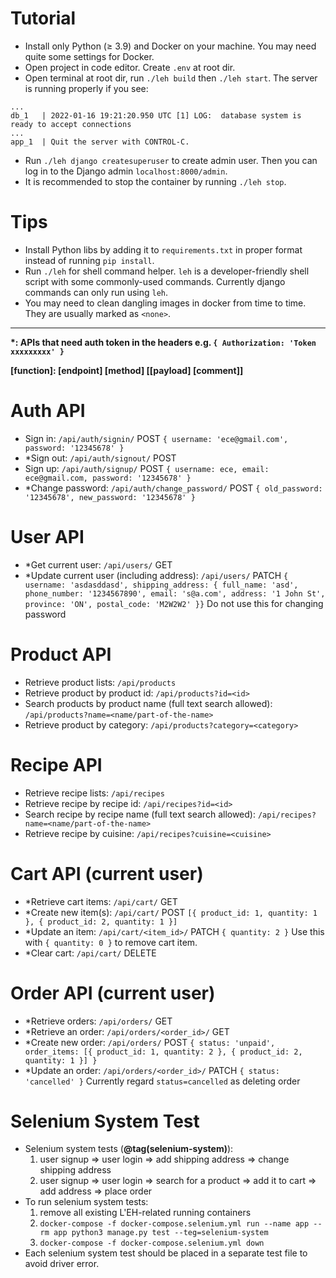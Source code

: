 # Tutorial

- Install only Python (≥ 3.9) and Docker on your machine. You may need quite some settings for Docker.
- Open project in code editor. Create `.env` at root dir.
- Open terminal at root dir, run `./leh build` then `./leh start`. The server is running properly if you see:
```
...
db_1   | 2022-01-16 19:21:20.950 UTC [1] LOG:  database system is ready to accept connections
...
app_1  | Quit the server with CONTROL-C.
```
- Run `./leh django createsuperuser` to create admin user. Then you can log in to the Django admin `localhost:8000/admin`.
- It is recommended to stop the container by running `./leh stop`.

# Tips

- Install Python libs by adding it to `requirements.txt` in proper format instead of running `pip install`.
- Run `./leh` for shell command helper. `leh` is a developer-friendly shell script with some commonly-used commands. Currently django commands can only run using `leh`.
- You may need to clean dangling images in docker from time to time. They are usually marked as `<none>`.

---

__*: APIs that need auth token in the headers e.g. `{ Authorization: 'Token xxxxxxxxx' }`__

__[function]: [endpoint] [method] [[payload] [comment]]__

# Auth API

- Sign in: `/api/auth/signin/` POST `{ username: 'ece@gmail.com', password: '12345678' }`
- *Sign out: `/api/auth/signout/` POST 
- Sign up: `/api/auth/signup/` POST `{ username: ece, email: ece@gmail.com, password: '12345678' }`
- *Change password: `/api/auth/change_password/` POST `{ old_password: '12345678', new_password: '12345678' }`

# User API

- *Get current user: `/api/users/` GET
- *Update current user (including address): `/api/users/` PATCH `{ username: 'asdasddasd', shipping_address: { full_name: 'asd', phone_number: '1234567890', email: 's@a.com', address: '1 John St', province: 'ON', postal_code: 'M2W2W2' }}` Do not use this for changing password
<!-- - *Get user address: `/api/users/address/` GET
- *Create/update user address: `/api/users/address/` PUT `{ full_name: 'asd', phone_number: '1234567890', email: 's@a.com', address: '1 John St', province: 'ON', postal_code: 'M2W2W2' }` -->

# Product API

- Retrieve product lists: `/api/products`
- Retrieve product by product id: `/api/products?id=<id>`
- Search products by product name (full text search allowed): `/api/products?name=<name/part-of-the-name>`
- Retrieve product by category: `/api/products?category=<category>`

# Recipe API

- Retrieve recipe lists: `/api/recipes`
- Retrieve recipe by recipe id: `/api/recipes?id=<id>`
- Search recipe by recipe name (full text search allowed): `/api/recipes?name=<name/part-of-the-name>`
- Retrieve recipe by cuisine: `/api/recipes?cuisine=<cuisine>`

# Cart API (current user)

- *Retrieve cart items: `/api/cart/` GET
- *Create new item(s): `/api/cart/` POST `[{ product_id: 1, quantity: 1 }, { product_id: 2, quantity: 1 }]`
- *Update an item: `/api/cart/<item_id>/` PATCH `{ quantity: 2 }` Use this with `{ quantity: 0 }` to remove cart item.
- *Clear cart: `/api/cart/` DELETE

# Order API (current user)

- *Retrieve orders: `/api/orders/` GET
- *Retrieve an order: `/api/orders/<order_id>/` GET
- *Create new order: `/api/orders/` POST `{ status: 'unpaid', order_items: [{ product_id: 1, quantity: 2 }, { product_id: 2, quantity: 1 }] }`
- *Update an order: `/api/orders/<order_id>/` PATCH `{ status: 'cancelled' }` Currently regard `status=cancelled` as deleting order

# Selenium System Test
- Selenium system tests (**@tag(selenium-system)**):
    1. user signup => user login => add shipping address => change shipping address
    2. user signup => user login => search for a product => add it to cart => add address => place order
- To run selenium system tests:
    1. remove all existing L'EH-related running containers 
    2. `docker-compose -f docker-compose.selenium.yml run --name app --rm app python3 manage.py test --teg=selenium-system`
    3. `docker-compose -f docker-compose.selenium.yml down`
- Each selenium system test should be placed in a separate test file to avoid driver error.